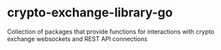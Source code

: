 # crypto-exchange-library-go
Collection of packages that provide functions for interactions with crypto exchange websockets and REST API connections
